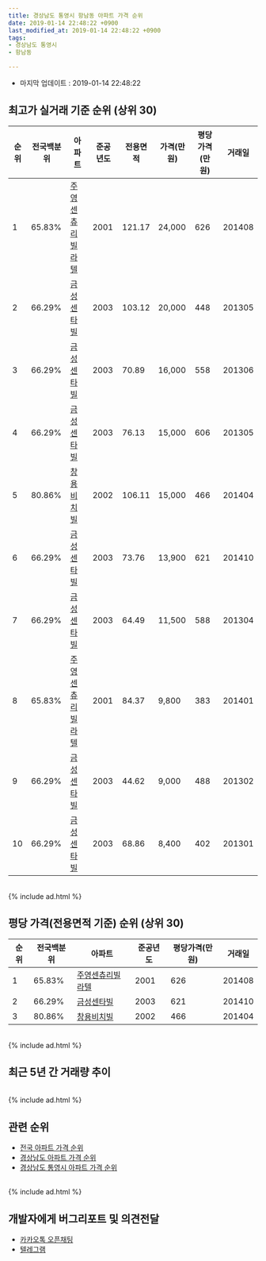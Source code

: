 ```yaml
---
title: 경상남도 통영시 항남동 아파트 가격 순위
date: 2019-01-14 22:48:22 +0900
last_modified_at: 2019-01-14 22:48:22 +0900
tags:
- 경상남도 통영시
- 항남동

---
```


* 마지막 업데이트 : 2019-01-14 22:48:22

## 최고가 실거래 기준 순위 (상위 30)


|순위|전국백분위|아파트|준공년도|전용면적|가격(만원)|평당가격(만원)|거래일|
|---|---|---|---|---|---|---|---|
|1|65.83%|[주영센츄리빌라텔](https://search.naver.com/search.naver?query=%EA%B2%BD%EC%83%81%EB%82%A8%EB%8F%84+%ED%86%B5%EC%98%81%EC%8B%9C+%ED%95%AD%EB%82%A8%EB%8F%99+%EC%A3%BC%EC%98%81%EC%84%BC%EC%B8%84%EB%A6%AC%EB%B9%8C%EB%9D%BC%ED%85%94)|2001|121.17|24,000|626|201408|
|2|66.29%|[금성센타빌](https://search.naver.com/search.naver?query=%EA%B2%BD%EC%83%81%EB%82%A8%EB%8F%84+%ED%86%B5%EC%98%81%EC%8B%9C+%ED%95%AD%EB%82%A8%EB%8F%99+%EA%B8%88%EC%84%B1%EC%84%BC%ED%83%80%EB%B9%8C)|2003|103.12|20,000|448|201305|
|3|66.29%|[금성센타빌](https://search.naver.com/search.naver?query=%EA%B2%BD%EC%83%81%EB%82%A8%EB%8F%84+%ED%86%B5%EC%98%81%EC%8B%9C+%ED%95%AD%EB%82%A8%EB%8F%99+%EA%B8%88%EC%84%B1%EC%84%BC%ED%83%80%EB%B9%8C)|2003|70.89|16,000|558|201306|
|4|66.29%|[금성센타빌](https://search.naver.com/search.naver?query=%EA%B2%BD%EC%83%81%EB%82%A8%EB%8F%84+%ED%86%B5%EC%98%81%EC%8B%9C+%ED%95%AD%EB%82%A8%EB%8F%99+%EA%B8%88%EC%84%B1%EC%84%BC%ED%83%80%EB%B9%8C)|2003|76.13|15,000|606|201305|
|5|80.86%|[창용비치빌](https://search.naver.com/search.naver?query=%EA%B2%BD%EC%83%81%EB%82%A8%EB%8F%84+%ED%86%B5%EC%98%81%EC%8B%9C+%ED%95%AD%EB%82%A8%EB%8F%99+%EC%B0%BD%EC%9A%A9%EB%B9%84%EC%B9%98%EB%B9%8C)|2002|106.11|15,000|466|201404|
|6|66.29%|[금성센타빌](https://search.naver.com/search.naver?query=%EA%B2%BD%EC%83%81%EB%82%A8%EB%8F%84+%ED%86%B5%EC%98%81%EC%8B%9C+%ED%95%AD%EB%82%A8%EB%8F%99+%EA%B8%88%EC%84%B1%EC%84%BC%ED%83%80%EB%B9%8C)|2003|73.76|13,900|621|201410|
|7|66.29%|[금성센타빌](https://search.naver.com/search.naver?query=%EA%B2%BD%EC%83%81%EB%82%A8%EB%8F%84+%ED%86%B5%EC%98%81%EC%8B%9C+%ED%95%AD%EB%82%A8%EB%8F%99+%EA%B8%88%EC%84%B1%EC%84%BC%ED%83%80%EB%B9%8C)|2003|64.49|11,500|588|201304|
|8|65.83%|[주영센츄리빌라텔](https://search.naver.com/search.naver?query=%EA%B2%BD%EC%83%81%EB%82%A8%EB%8F%84+%ED%86%B5%EC%98%81%EC%8B%9C+%ED%95%AD%EB%82%A8%EB%8F%99+%EC%A3%BC%EC%98%81%EC%84%BC%EC%B8%84%EB%A6%AC%EB%B9%8C%EB%9D%BC%ED%85%94)|2001|84.37|9,800|383|201401|
|9|66.29%|[금성센타빌](https://search.naver.com/search.naver?query=%EA%B2%BD%EC%83%81%EB%82%A8%EB%8F%84+%ED%86%B5%EC%98%81%EC%8B%9C+%ED%95%AD%EB%82%A8%EB%8F%99+%EA%B8%88%EC%84%B1%EC%84%BC%ED%83%80%EB%B9%8C)|2003|44.62|9,000|488|201302|
|10|66.29%|[금성센타빌](https://search.naver.com/search.naver?query=%EA%B2%BD%EC%83%81%EB%82%A8%EB%8F%84+%ED%86%B5%EC%98%81%EC%8B%9C+%ED%95%AD%EB%82%A8%EB%8F%99+%EA%B8%88%EC%84%B1%EC%84%BC%ED%83%80%EB%B9%8C)|2003|68.86|8,400|402|201301|


<br>
{% include ad.html %}
<br>

## 평당 가격(전용면적 기준) 순위 (상위 30)


|순위|전국백분위|아파트|준공년도|평당가격(만원)|거래일|
|---|---|---|---|---|---|
|1|65.83%|[주영센츄리빌라텔](https://search.naver.com/search.naver?query=%EA%B2%BD%EC%83%81%EB%82%A8%EB%8F%84+%ED%86%B5%EC%98%81%EC%8B%9C+%ED%95%AD%EB%82%A8%EB%8F%99+%EC%A3%BC%EC%98%81%EC%84%BC%EC%B8%84%EB%A6%AC%EB%B9%8C%EB%9D%BC%ED%85%94)|2001|626|201408|
|2|66.29%|[금성센타빌](https://search.naver.com/search.naver?query=%EA%B2%BD%EC%83%81%EB%82%A8%EB%8F%84+%ED%86%B5%EC%98%81%EC%8B%9C+%ED%95%AD%EB%82%A8%EB%8F%99+%EA%B8%88%EC%84%B1%EC%84%BC%ED%83%80%EB%B9%8C)|2003|621|201410|
|3|80.86%|[창용비치빌](https://search.naver.com/search.naver?query=%EA%B2%BD%EC%83%81%EB%82%A8%EB%8F%84+%ED%86%B5%EC%98%81%EC%8B%9C+%ED%95%AD%EB%82%A8%EB%8F%99+%EC%B0%BD%EC%9A%A9%EB%B9%84%EC%B9%98%EB%B9%8C)|2002|466|201404|


<br>
{% include ad.html %}
<br>

## 최근 5년 간 거래량 추이


<div style="width:100%;">
    <canvas id="deal_progress" height="250"></canvas>
</div>

<script>
new Chart(document.getElementById("deal_progress"), {
    type: 'line',
    data: {
        labels: ['201401','201402','201403','201404','201405','201406','201407','201408','201409','201410','201411','201412','201501','201502','201503','201504','201505','201506','201507','201508','201509','201510','201511','201512','201601','201602','201603','201604','201605','201606','201607','201608','201609','201610','201611','201612','201701','201702','201703','201704','201705','201706','201707','201708','201709','201710','201711','201712','201801','201802','201803','201804','201805','201806','201807','201808','201809','201810','201811','201812','201901'],
        datasets: [{
            label: '실거래 수',
            pointRadius: 1,
            data: [1, 0, 0, 2, 0, 0, 0, 3, 0, 1, 0, 0, 0, 0, 0, 0, 0, 0, 1, 0, 0, 0, 1, 0, 0, 0, 0, 0, 1, 0, 0, 0, 0, 0, 0, 1, 0, 1, 0, 0, 0, 0, 0, 0, 1, 0, 0, 0, 0, 0, 1, 0, 0, 0, 0, 0, 0, 0, 0, 0, 0],
            borderColor: "rgba(255, 201, 14, 1)",
            backgroundColor: "rgba(255, 201, 14, 0.5)",
            fill: true,
        }]
    },
    options: {
        responsive: true,
        title: {
            display: true,
            text: '5년간 거래량 추이'
        },
        tooltips: {
            mode: 'index',
            intersect: false,
        },
        hover: {
            mode: 'nearest',
            intersect: true
        },
        scales: {
            xAxes: [{
                display: true,
                scaleLabel: {
                    display: true,
                    labelString: '년/월'
                }
            }],
            yAxes: [{
                display: true,
                ticks: {
                    suggestedMin: 0,
                },
                scaleLabel: {
                    display: true,
                    labelString: '실거래 수'
                }
            }]
        }
    }
});

</script>


<br>
{% include ad.html %}
<br>

## 관련 순위

- [전국 아파트 가격 순위](https://inasie.github.io/apt-ranking/전국)
- [경상남도 아파트 가격 순위](https://inasie.github.io/apt-ranking/경상남도)
- [경상남도 통영시 아파트 가격 순위](https://inasie.github.io/apt-ranking/경상남도-통영시)


<br>
{% include ad.html %}
<br>

## 개발자에게 버그리포트 및 의견전달

- [카카오톡 오픈채팅](https://open.kakao.com/o/gLJUAP4)
- [텔레그램](https://t.me/inasie)

